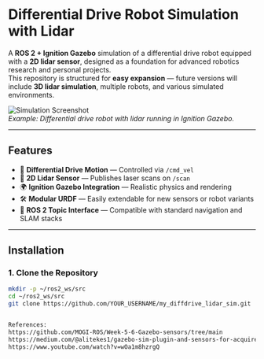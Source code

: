 # Differential Drive Robot Simulation with Lidar

A **ROS 2 + Ignition Gazebo** simulation of a differential drive robot equipped with a **2D lidar sensor**, designed as a foundation for advanced robotics research and personal projects.  
This repository is structured for **easy expansion** — future versions will include **3D lidar simulation**, multiple robots, and various simulated environments.

![Simulation Screenshot](docs/images/sim_preview.png)  
*Example: Differential drive robot with lidar running in Ignition Gazebo.*

---

## Features

- 🛞 **Differential Drive Motion** — Controlled via `/cmd_vel`  
- 📡 **2D Lidar Sensor** — Publishes laser scans on `/scan`  
- 🌍 **Ignition Gazebo Integration** — Realistic physics and rendering  
- 🛠 **Modular URDF** — Easily extendable for new sensors or robot variants  
- 🔄 **ROS 2 Topic Interface** — Compatible with standard navigation and SLAM stacks  

---

## Installation

### 1. Clone the Repository
```bash
mkdir -p ~/ros2_ws/src
cd ~/ros2_ws/src
git clone https://github.com/YOUR_USERNAME/my_diffdrive_lidar_sim.git


References:
https://github.com/MOGI-ROS/Week-5-6-Gazebo-sensors/tree/main
https://medium.com/@alitekes1/gazebo-sim-plugin-and-sensors-for-acquire-data-from-simulation-environment-681d8e2ad853
https://www.youtube.com/watch?v=wOa1m8hzrgQ

